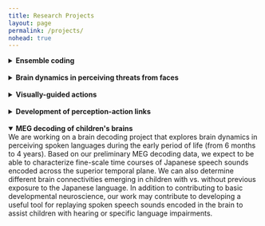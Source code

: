 ```yaml
---
title: Research Projects
layout: page
permalink: /projects/
nohead: true
---
```


<Dynamic perception and motivated actions> <this would go later with detailed description.>

<details>
<summary>
<b>Ensemble coding</b></summary>
Links:<br/>

![Fig1](../images/Visualworld.jpg)<br/>


</details><br/>


<details>
<summary>
  <b>Brain dynamics in perceiving threats from faces</b></summary>
    Links:
</details><br/>


<details>
<summary>
  <b>Visually-guided actions</b></summary>
    Links:
</details><br/>


<details>
<summary>
  <b>Development of perception-action links</b></summary>
    Links:
</details><br/>


<details open>
<summary>
  <b>MEG decoding of children's brains</b></summary>
We are working on a brain decoding project that explores brain dynamics in perceiving spoken languages during the early period of life (from 6 months to 4 years). Based on our preliminary MEG decoding data, we expect to be able to characterize fine-scale time courses of Japanese speech sounds encoded across the superior temporal plane. We can also determine different brain connectivities emerging in children with vs. without previous exposure to the Japanese language. In addition to contributing to basic developmental neuroscience, our work may contribute to developing a useful tool for replaying spoken speech sounds encoded in the brain to assist children with hearing or specific language impairments.
</details>

